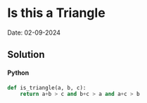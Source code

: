 
# Is this a Triangle

Date: 02-09-2024

## Solution
#### Python
```python
def is_triangle(a, b, c):
    return a+b > c and b+c > a and a+c > b
```
        